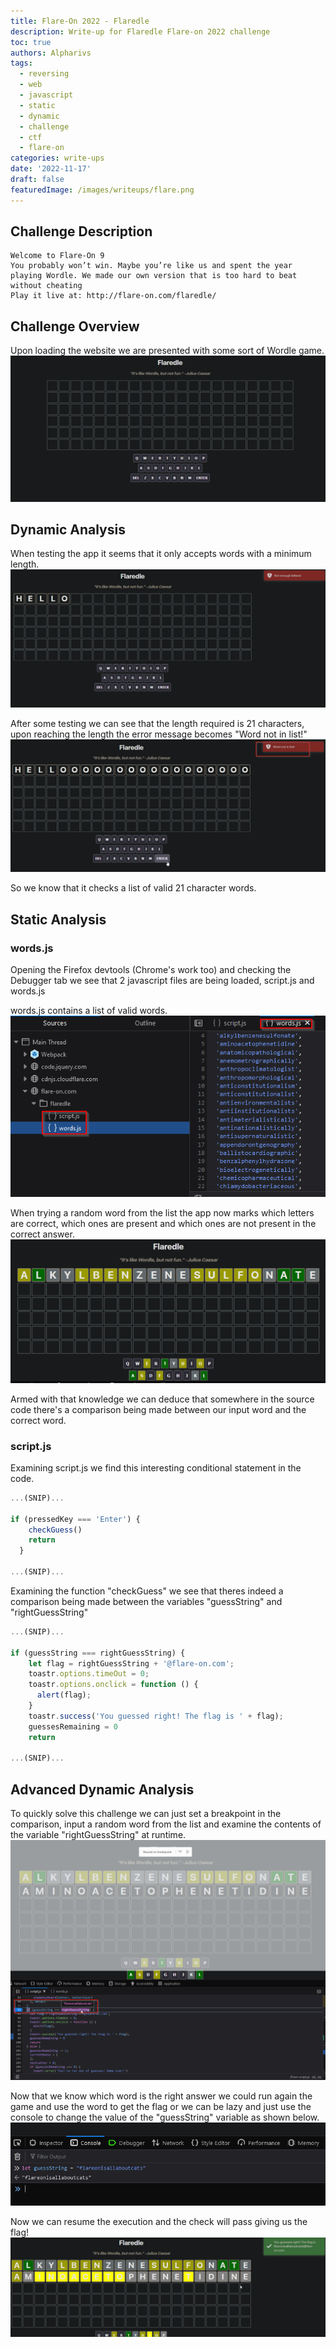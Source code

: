 ```yaml
---
title: Flare-On 2022 - Flaredle
description: Write-up for Flaredle Flare-on 2022 challenge
toc: true
authors: Alpharivs
tags:
  - reversing
  - web
  - javascript
  - static
  - dynamic
  - challenge
  - ctf
  - flare-on
categories: write-ups
date: '2022-11-17'
draft: false
featuredImage: /images/writeups/flare.png
---
```


## Challenge Description
```text
Welcome to Flare-On 9
You probably won’t win. Maybe you’re like us and spent the year playing Wordle. We made our own version that is too hard to beat without cheating
Play it live at: http://flare-on.com/flaredle/
```
## Challenge Overview

Upon loading the website we are presented with some sort of Wordle game.
![main](images/main.png)

## Dynamic Analysis

When testing the app it seems that it only accepts words with a minimum length.
![not_enough](images/not_enough.png)

After some testing we can see that the length required is 21 characters, upon reaching the length the error message becomes "Word not in list!"
![no_list](images/no_list.png)

So we know that it checks a list of valid 21 character words.

## Static Analysis

### words.js
Opening the Firefox devtools (Chrome's work too) and checking the Debugger tab we see that 2 javascript files are being loaded, script.js and words.js

words.js contains a list of valid words.
![word_list](images/word_list.png)

When trying a random word from the list the app now marks which letters are correct, which ones are present and which ones are not present in the correct answer.
![word_on_list](images/word_on_list.png)

Armed with that knowledge we can deduce that somewhere in the source code there's a comparison being made between our input word and the correct word.

### script.js

Examining script.js we find this interesting conditional statement in the code.
```javascript
...(SNIP)...

if (pressedKey === 'Enter') {
    checkGuess()
    return
  }

...(SNIP)...
```
Examining the function "checkGuess" we see that theres indeed a comparison being made between the variables "guessString" and  "rightGuessString"
```javascript
...(SNIP)...

if (guessString === rightGuessString) {
    let flag = rightGuessString + '@flare-on.com';
    toastr.options.timeOut = 0;
    toastr.options.onclick = function () {
      alert(flag);
    }
    toastr.success('You guessed right! The flag is ' + flag);
    guessesRemaining = 0
    return

...(SNIP)...
```

## Advanced Dynamic Analysis

To quickly solve this challenge we can just set a breakpoint in the comparison, input a random word from the list and examine the contents of the variable "rightGuessString" at runtime.
![breakpoint](images/breakpoint.png)

Now that we know which word is the right answer we could run again the game and use the word to get the flag or we can be lazy and just use the console to change the value of the "guessString" variable as shown below.
![answer](images/answer.png)

Now we can resume the execution and the check will pass giving us the flag!
![flag](images/flag.png)

